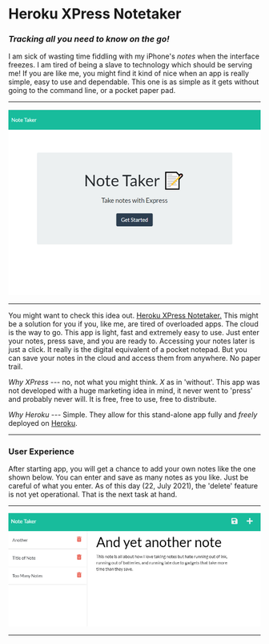 # Heroku XPress Notetaker
### *Tracking all you need to know on the go!*

I am sick of wasting time fiddling with my iPhone's *notes* when the interface freezes. I am tired of being a slave to 
technology which should be serving me! If you are like me, you might find it kind of nice when an app is really 
simple, easy to use and dependable. This one is as simple as it gets without going to the command line, or a pocket paper pad.
___
 
 
![](img/frontpage.png) 

___

You might want to check this idea out. [Heroku XPress Notetaker.](https://heroku-xpress-notes.herokuapp.com/.) This might be a solution
for you if you, like me, are tired of overloaded apps. The cloud is the way to go. This app is light, fast and extremely easy to use.
Just enter your notes, press save, and you are ready to. Accessing your notes later is just a click. It really is the digital 
equivalent of a pocket notepad. But you can save your notes in the cloud and access them from anywhere. No paper trail.

*Why XPress* --- no, not what you might think. *X* as in 'without'. This app was not developed with a huge marketing idea
in mind, it never went to 'press' and probably never will. It is free, free to use, free to distribute. 

*Why Heroku* --- Simple. They allow for this stand-alone app  fully and *freely* deployed on [Heroku](heroku.com). 

___
### User Experience

After starting app, you will get a chance to add your own notes like the one shown below. You can enter and save as many notes
as you like. Just be careful of what you enter. As of this day (22, July 2021), the 'delete' feature is not yet operational. That
is the next task at hand.

___
![](img/UI2.png)
___












